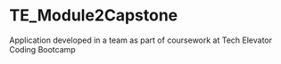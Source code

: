 # TE_Module2Capstone
Application developed in a team as part of coursework at Tech Elevator Coding Bootcamp
